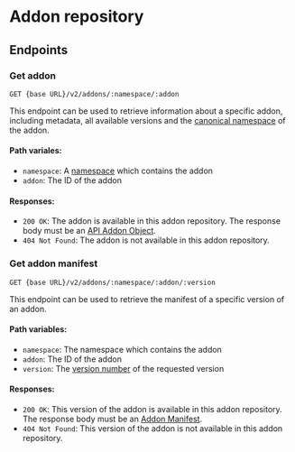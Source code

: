 # Addon repository

## Endpoints 

### Get addon

`GET {base URL}/v2/addons/:namespace/:addon`

This endpoint can be used to retrieve information about a specific addon,
including metadata, all available versions and the [canonical namespace](../../concepts/namespaces.md#canonical-namespaces) 
of the addon. 

#### Path variales:

- `namespace`: A [namespace](../../concepts/namespaces.md) which contains the addon
- `addon`: The ID of the addon

#### Responses:

- `200 OK`: The addon is available in this addon repository. 
The response body must be an [API Addon Object](../../schema/api_addon.md).
- `404 Not Found`: The addon is not available in this addon repository.

### Get addon manifest

`GET {base URL}/v2/addons/:namespace/:addon/:version`

This endpoint can be used to retrieve the manifest of a specific version of an addon.

#### Path variables:

- `namespace`: The namespace which contains the addon
- `addon`: The ID of the addon
- `version`: The [version number](../../concepts/versioning.md) of the requested version

#### Responses:

- `200 OK`: This version of the addon is available in this addon repository.
The response body must be an [Addon Manifest](../../schema/addon.md).
- `404 Not Found`: This version of the addon is not available in this addon repository.